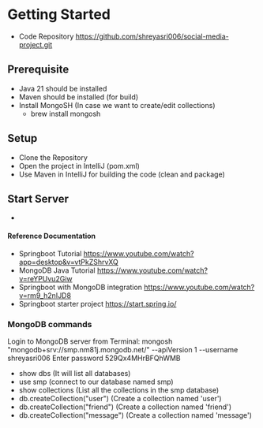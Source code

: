 # Getting Started
* Code Repository https://github.com/shreyasri006/social-media-project.git

## Prerequisite
* Java 21 should be installed
* Maven should be installed (for build)
* Install MongoSH (In case we want to create/edit collections)
  * brew install mongosh




## Setup
* Clone the Repository
* Open the project in IntelliJ (pom.xml)
* Use Maven in IntelliJ for building the code (clean and package)

## Start Server
* 


#### Reference Documentation
* Springboot Tutorial https://www.youtube.com/watch?app=desktop&v=vtPkZShrvXQ
* MongoDB Java Tutorial https://www.youtube.com/watch?v=reYPUvu2Giw
* Springboot with MongoDB integration https://www.youtube.com/watch?v=rm9_h2nIJD8
* Springboot starter project https://start.spring.io/




### MongoDB commands
Login to MongoDB server from Terminal:
mongosh "mongodb+srv://smp.nm81j.mongodb.net/" --apiVersion 1 --username shreyasri006
    Enter password 529Qx4MHrBFQhWMB
* show dbs  (It will list all databases)
* use smp   (connect to our database named smp)
* show collections   (List all the collections in the smp database)
* db.createCollection("user")       (Create a collection named 'user')
* db.createCollection("friend")     (Create a collection named 'friend')
* db.createCollection("message")    (Create a collection named 'message')

